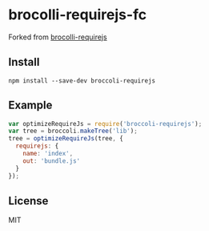 # brocolli-requirejs-fc

Forked from [brocolli-requirejs](https://github.com/aaronshaf/broccoli-requirejs)

## Install

```
npm install --save-dev broccoli-requirejs
```

## Example

```js
var optimizeRequireJs = require('broccoli-requirejs');
var tree = broccoli.makeTree('lib');
tree = optimizeRequireJs(tree, {
  requirejs: {
    name: 'index',
    out: 'bundle.js'
  }
});
```

## License

MIT
